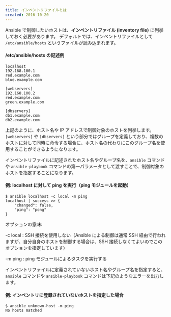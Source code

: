 ```yaml
---
title: インベントリファイルとは
created: 2016-10-20
---
```


Ansible で制御したいホストは、**インベントリファイル (inventory file)** に列挙しておく必要があります。
デフォルトでは、インベントリファイルとして `/etc/ansible/hosts` というファイルが読み込まれます。

#### /etc/ansible/hosts の記述例

```
localhost
192.168.100.1
red.example.com
blue.example.com

[webservers]
192.168.100.2
red.example.com
green.example.com

[dbservers]
db1.example.com
db2.example.com
```

上記のように、ホスト名や IP アドレスで制御対象のホストを列挙します。
`[webservers]` や `[dbservers]` という部分ではグループを定義しており、複数のホストに対して同時に命令する場合に、ホスト名の代わりにこのグループ名を使用することができるようになります。

インベントリファイルに記述されたホスト名やグループ名を、`ansible` コマンドや `ansible-playbook` コマンドの第一パラメータとして渡すことで、制御対象のホストを指定することになります。

#### 例: localhost に対して ping を実行（ping モジュールを起動）

```
$ ansible localhost -c local -m ping
localhost | success >> {
    "changed": false,
    "ping": "pong"
}
```

オプションの意味:

-c local
: SSH 接続を使用しない（Ansible による制御は通常 SSH 経由で行われますが、自分自身のホストを制御する場合は、SSH 接続しなくてよいのでこのオプションを指定しています）

-m ping
: ping モジュールによるタスクを実行する

インベントリファイルに定義されていないホスト名やグループ名を指定すると、`ansible` コマンドや `ansible-playbook` コマンドは下記のようなエラーを出力します。

#### 例: インベントリに登録されていないホストを指定した場合

```
$ ansible unknown-host -m ping
No hosts matched
```

